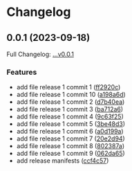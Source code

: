 # Changelog

## 0.0.1 (2023-09-18)

Full Changelog: [...v0.0.1](https://github.com/DefinitelyATestOrg/test-2-repo-1/compare/...v0.0.1)

### Features

* add file release 1 commit 1 ([ff2920c](https://github.com/DefinitelyATestOrg/test-2-repo-1/commit/ff2920c931cd1afb850a09cffd0d570055c477c7))
* add file release 1 commit 10 ([a198a6d](https://github.com/DefinitelyATestOrg/test-2-repo-1/commit/a198a6df475dca09057e400fb8ca530b21d7c307))
* add file release 1 commit 2 ([d7b40ea](https://github.com/DefinitelyATestOrg/test-2-repo-1/commit/d7b40eaa1828b4e180b8a6594976f877e8fdf9cd))
* add file release 1 commit 3 ([ba712a6](https://github.com/DefinitelyATestOrg/test-2-repo-1/commit/ba712a62f4e0379a1dc7742f3132e5e5501c5c87))
* add file release 1 commit 4 ([9c63f25](https://github.com/DefinitelyATestOrg/test-2-repo-1/commit/9c63f25611814244f2783b9305eef67010f72c3d))
* add file release 1 commit 5 ([3be48d3](https://github.com/DefinitelyATestOrg/test-2-repo-1/commit/3be48d37dbf816c0bbf26744d665ea56b80000ec))
* add file release 1 commit 6 ([a0d199a](https://github.com/DefinitelyATestOrg/test-2-repo-1/commit/a0d199a503d5f592335a0fbeb6eac52a148b3bbd))
* add file release 1 commit 7 ([20e2d94](https://github.com/DefinitelyATestOrg/test-2-repo-1/commit/20e2d944b2eb6c92ea200ce21a8350d0c8b9a56e))
* add file release 1 commit 8 ([802387a](https://github.com/DefinitelyATestOrg/test-2-repo-1/commit/802387a86a535a3ca120d02dc061b93b71a77c75))
* add file release 1 commit 9 ([062da65](https://github.com/DefinitelyATestOrg/test-2-repo-1/commit/062da65e782c55e62578f605578499dac0e6117d))
* add release manifests ([ccf4c57](https://github.com/DefinitelyATestOrg/test-2-repo-1/commit/ccf4c57c4b3612ae533afd6ff4d37fb6cdddcd51))

